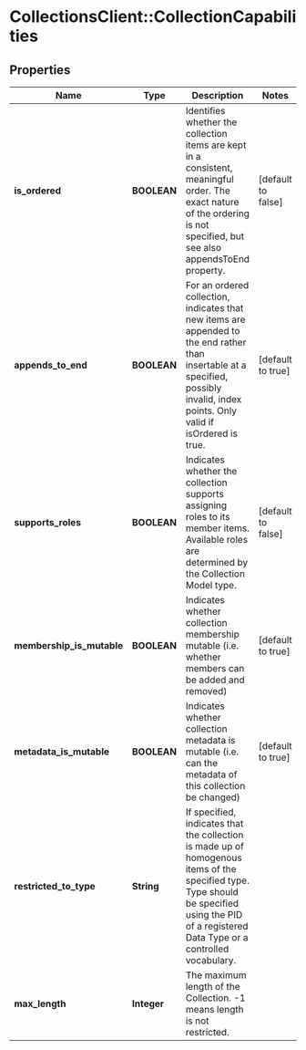 # CollectionsClient::CollectionCapabilities

## Properties
Name | Type | Description | Notes
------------ | ------------- | ------------- | -------------
**is_ordered** | **BOOLEAN** | Identifies whether the collection items are kept in a consistent, meaningful order. The exact nature of the ordering is not specified, but see also appendsToEnd property. | [default to false]
**appends_to_end** | **BOOLEAN** | For an ordered collection, indicates that new items are appended to the end rather than insertable at a specified, possibly invalid, index points. Only valid if isOrdered is true. | [default to true]
**supports_roles** | **BOOLEAN** | Indicates whether the collection supports assigning roles to its member items. Available roles are determined by the Collection Model type. | [default to false]
**membership_is_mutable** | **BOOLEAN** | Indicates whether collection membership mutable (i.e. whether members can be added and removed) | [default to true]
**metadata_is_mutable** | **BOOLEAN** | Indicates whether collection metadata is mutable (i.e. can the metadata of this collection be changed) | [default to true]
**restricted_to_type** | **String** | If specified, indicates that the collection is made up of homogenous items of the specified type. Type should be specified using the PID of a registered Data Type or a controlled vocabulary. | 
**max_length** | **Integer** | The maximum length of the Collection. -1 means length is not restricted. | 


